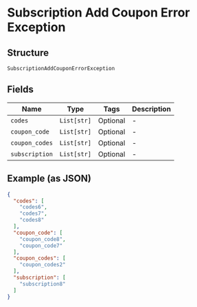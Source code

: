 
# Subscription Add Coupon Error Exception

## Structure

`SubscriptionAddCouponErrorException`

## Fields

| Name | Type | Tags | Description |
|  --- | --- | --- | --- |
| `codes` | `List[str]` | Optional | - |
| `coupon_code` | `List[str]` | Optional | - |
| `coupon_codes` | `List[str]` | Optional | - |
| `subscription` | `List[str]` | Optional | - |

## Example (as JSON)

```json
{
  "codes": [
    "codes6",
    "codes7",
    "codes8"
  ],
  "coupon_code": [
    "coupon_code8",
    "coupon_code7"
  ],
  "coupon_codes": [
    "coupon_codes2"
  ],
  "subscription": [
    "subscription8"
  ]
}
```

